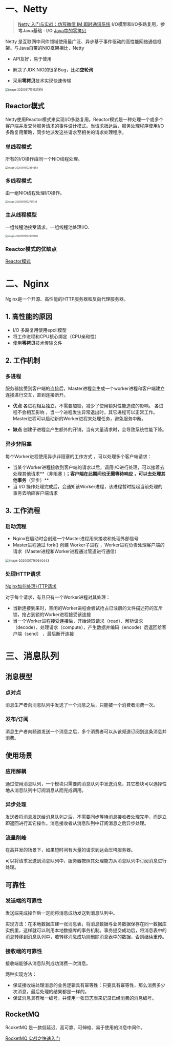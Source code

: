 # 一、Netty

> [Netty 入门与实战：仿写微信 IM 即时通讯系统](https://juejin.im/book/5b4bc28bf265da0f60130116/section)
> **I/O模型和I/O多路复用，参考Java基础 - I/O**
> [Java中的零拷贝](https://zhuanlan.zhihu.com/p/78869158)

Netty 是互联网中间件领域使用最广泛、异步基于事件驱动的高性能网络通信框架。与Java自带的NIO框架相比，Netty

- API友好，易于使用

- 解决了JDK NIO的很多Bug，比如**空轮询**

- 采用**零拷贝**技术实现快速传输

<img src=".\images\ZV6HZqX6rqn1LMms.png" alt="image-20200517151927816" style="zoom: 60%;" />

## Reactor模式

Netty使用Reactor模式来实现I/O多路复用。Reactor模式是一种处理一个或多个客户端并发交付服务请求的事件设计模式。当请求抵达后，服务处理程序使用I/O多路复用策略，同步地派发这些请求至相关的请求处理程序。

### 单线程模式

所有的I/O操作由同一个NIO线程处理。

<img src=".\images\yTeZ7yhOr5amx4mA.png" alt="image-20200515102354663" style="zoom: 50%;" />

### 多线程模式

由一组NIO线程处理I/O操作。

<img src=".\images\FIJJIkbNaSuG9V3h.png" alt="image-20200515102731744" style="zoom:50%;" />

### 主从线程模型

一组线程池接受请求，一组线程池处理I/O.

<img src=".\images\fELiEaoOW53rkyIE.png" alt="image-20200515102909596" style="zoom:50%;" />

### Reactor模式的优缺点

[Reactor模式](https://www.cnblogs.com/crazymakercircle/p/9833847.html)

# 二、Nginx

Nginx是一个开源、高性能的HTTP服务器和反向代理服务器。

## 1. 高性能的原因

- I/O 多路复用使用epoll模型 
- 将工作进程和CPU核心绑定（CPU亲和性）
- 使用**零拷贝**技术传输文件

## 2. 工作机制

### 多进程

服务器接受到客户端的连接后，Master进程会生成一个worker进程和客户端建立连接进行交互，直到连接断开。

- **优点**
各进程相互独立，不需要加锁，减少了使用锁对性能造成的影响。
各进程不会相互影响 ，当一个进程发生异常退出时，其它进程可以正常工作。 Master进程可以启动新的Worker进程来处理任务，避免服务中断。

- **缺点**
创建子进程会产生额外的开销，当有大量请求时，会导致系统性能下降。

### 异步非阻塞

每个Worker进程使用异步非阻塞的工作方式 ，可以处理多个客户端请求：
- 当某个Worker进程接收到客户端的请求以后，调用I/O进行处理，可以接着去处理其他请求**（非阻塞 ）**；客户端在此期间也无需等待响应 ，可以去处理其他事务**（异步）**
- 当 I/O 操作处理完成后，会通知该Worker进程，该进程暂时挂起当前处理的事务去响应客户端请求

## 3. 工作流程

### 启动流程

- Nginx在启动时会创建一个Master进程用来接收和处理外部信号
- Master进程通过 fork() 创建 Worker子进程 ，Worker进程负责处理客户端的请求（Master进程和Worker进程通过管道进行通信）

<img src=".\images\29FcOPWvBbW398LE.png" alt="image-20200517160640443" style="zoom: 67%;" />

### 处理HTTP请求

[Nginx如何处理HTTP请求](http://luodw.cc/2017/03/17/nginx01/)

对于每个请求，有且只有一个Worker进程对其处理：

- 当新连接到来时，空闲的Worker进程会尝试抢占已注册的文件描述符的互斥锁，抢占到锁的Worker进程接受该连接
- 当一个Worker进程接受连接后，开始读取请求（read）、解析请求（decode）、处理请求（compute），产生数据并编码（encode）后返回给客户端（send） ，最后断开连接

# 三、消息队列

## 消息模型

### 点对点

消息生产者向消息队列中发送了一个消息之后，只能被一个消费者消费一次。

### 发布/订阅

消息生产者向频道发送一个消息之后，多个消费者可以从该频道订阅到这条消息并消费。

## 使用场景

### 应用解耦

通过使用消息队列，一个模块只需要向消息队列中发送消息，其它模块可以选择性地从消息队列中订阅消息从而完成调用。

### 异步处理

发送者将消息发送给消息队列之后，不需要同步等待消息接收者处理完毕，而是立即返回进行其它操作。消息接收者从消息队列中订阅消息之后异步处理。

### 流量削峰

在高并发的场景下，如果短时间有大量的请求到达会压垮服务器。

可以将请求发送到消息队列中，服务器按照其处理能力从消息队列中订阅消息进行处理。

## 可靠性

### 发送端的可靠性

发送端完成操作后一定能将消息成功发送到消息队列中。

实现方法：在本地数据库建一张消息表，将消息数据与业务数据保存在同一数据库实例里，这样就可以利用本地数据库的事务机制。事务提交成功后，将消息表中的消息转移到消息队列中，若转移消息成功则删除消息表中的数据，否则继续重传。

### 接收端的可靠性

接收端能够从消息队列成功消费一次消息。

两种实现方法：

- 保证接收端处理消息的业务逻辑具有幂等性：只要具有幂等性，那么消费多少次消息，最后处理的结果都是一样的。
- 保证消息具有唯一编号，并使用一张日志表来记录已经消费的消息编号。

## RocketMQ

RcoketMQ 是一款低延迟、高可靠、可伸缩、易于使用的消息中间件。

[RocketMQ 实战之快速入门](https://www.jianshu.com/p/824066d70da8)